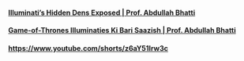 #### [Illuminati’s Hidden Dens Exposed | Prof. Abdullah Bhatti](https://www.youtube.com/watch?v=Au34b_KfoJY)

#### [Game-of-Thrones Illuminaties Ki Bari Saazish | Prof. Abdullah Bhatti](https://www.youtube.com/watch?v=WyIj0pKAIsM)

#### https://www.youtube.com/shorts/z6aY51Irw3c
